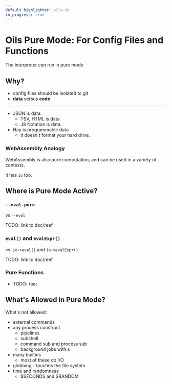 ```yaml
---
default_highlighter: oils-sh
in_progress: true
---
```


Oils Pure Mode: For Config Files and Functions
=========================================

The interpreter can run in pure mode


<div id="toc">
</div>

## Why?

- config files should be isolated to git
- **data** versus **code**

---

- JSON is data.
  - TSV, HTML is data
  - J8 Notation is data.
- Hay is programmable data.
  - it doesn't format your hard drive.

### WebAssembly Analogy

WebAssembly is also pure computation, and can be used in a variety of contexts.

It has `io` too.

## Where is Pure Mode Active?

### `--eval-pure` 

vs `--eval`

TODO: link to doc/reef

### `eval()` and `evalExpr()`

vs. `io->eval()` and `io->evalExpr()`

TODO: link to doc/reef

### Pure Functions

- TODO: `func`

## What's Allowed in Pure Mode?

What's not allowed:

- external commands
- any process construct
  - pipelines
  - subshell
  - command sub and process sub
  - background jobs with `&`
- many builtins
  - most of these do I/O
- globbing - touches the file system
- time and randomness
  - $SECONDS and $RANDOM
